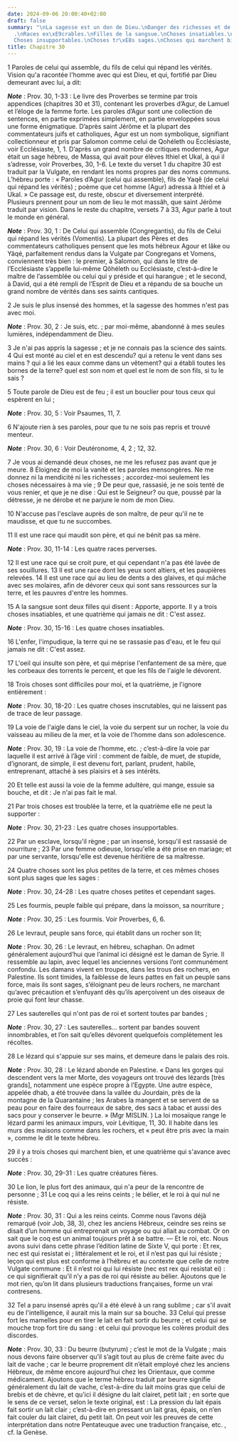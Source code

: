 ```yaml
---
date: 2024-09-06 20:00:40+02:00
draft: false
summary: "\nLa sagesse est un don de Dieu.\nDanger des richesses et de la pauvret\xE9\
  .\nRaces ex\xE9crables.\nFilles de la sangsue.\nChoses insatiables.\nChoses inconnues.\n\
  Choses insupportables.\nChoses tr\xE8s sages.\nChoses qui marchent bien.\n"
title: Chapitre 30
---
```





1 Paroles de celui qui assemble, du fils de celui qui répand les vérités.
Vision qu'a racontée l'homme avec qui est Dieu, et qui, fortifié par Dieu demeurant avec lui, a dit:

***Note*** :  Prov. 30, 1-33 : Le livre des Proverbes se termine par trois appendices (chapitres 30 et 31), contenant les proverbes d’Agur, de Lamuel et l’éloge de la femme forte. Les paroles d’Agur sont une collection de sentences, en partie exprimées simplement, en partie enveloppées sous une forme énigmatique. D’après saint Jérôme et la plupart des commentateurs juifs et catholiques, Agur est un nom symbolique, signifiant collectionneur et pris par Salomon comme celui de Qohéleth ou Ecclésiaste, voir Ecclésiaste, 1, 1. D’après un grand nombre de critiques modernes, Agur était un sage hébreu, de Massa, qui avait pour élèves Ithiel et Ukal, à qui il s’adresse, voir Proverbes, 30, 1-6. Le texte du verset 1 du chapitre 30 est traduit par la Vulgate, en rendant les noms propres par des noms communs. L’hébreu porte : « Paroles d’Agur (celui qui assemble), fils de Yaqê (de celui qui répand les vérités) ; poème que cet homme (Agur) adressa à Ithiel et à Ukal. » Ce passage est, du reste, obscur et diversement interprété.
Plusieurs prennent pour un nom de lieu le mot massâh, que saint Jérôme traduit par vision. Dans le reste du chapitre, versets 7 à 33, Agur parle à tout le monde en général.

***Note*** :  Prov. 30, 1 : De Celui qui assemble (Congregantis), du fils de Celui qui répand les vérités (Vomentis). La plupart des Pères et des commentateurs catholiques pensent que les mots hébreux Agour et Iâke ou Yâqé, parfaitement rendus dans la Vulgate par Congregans et Vomens, conviennent très bien : le premier, à Salomon, qui dans le titre de l’Ecclésiaste s’appelle lui-même Qôhéleth ou Ecclésiaste, c’est-à-dire le maître de l’assemblée ou celui qui y préside et qui harangue ; et le second, à David, qui a été rempli de l’Esprit de Dieu et a répandu de sa bouche un grand nombre de vérités dans ses saints cantiques.


2 Je suis le plus insensé des hommes, et la sagesse des hommes n'est pas avec moi.

***Note*** :  Prov. 30, 2 : Je suis, etc. ; par moi-même, abandonné à mes seules lumières, indépendamment de Dieu.

3 Je n'ai pas appris la sagesse ; et je ne connais pas la science des saints. 4 Qui est monté au ciel et en est descendu? qui a retenu le vent dans ses mains ? qui a lié les eaux comme dans un vêtement? qui a établi toutes les bornes de la terre? quel est son nom et quel est le nom de son fils, si tu le sais ?


5 Toute parole de Dieu est de feu ; il est un bouclier pour tous ceux qui espèrent en lui ;

***Note*** :  Prov. 30, 5 : Voir Psaumes, 11, 7.

6 N'ajoute rien à ses paroles, pour que tu ne sois pas repris et trouvé menteur.

***Note*** :  Prov. 30, 6 : Voir Deutéronome, 4, 2 ; 12, 32.


7 Je vous ai demandé deux choses, ne me les refusez pas avant que je meure. 8 Éloignez de moi la vanité et les paroles mensongères.
Ne me donnez ni la mendicité ni les richesses ; accordez-moi seulement les choses nécessaires à ma vie ; 9 De peur que, rassasié, je ne sois tenté de vous renier, et que je ne dise : Qui est le Seigneur? ou que, poussé par la détresse, je ne dérobe et ne parjure le nom de mon Dieu.


10 N'accuse pas l'esclave auprès de son maître, de peur qu'il ne te maudisse, et que tu ne succombes.


11 Il est une race qui maudit son père, et qui ne bénit pas sa mère.

***Note*** :  Prov. 30, 11-14 : Les quatre races perverses.

12 Il est une race qui se croit pure, et qui cependant n'a pas été lavée de ses souillures. 13 Il est une race dont les yeux sont altiers, et les paupières relevées. 14 Il est une race qui au lieu de dents a des glaives, et qui mâche avec ses molaires, afin de dévorer ceux qui sont sans ressources sur la terre, et les pauvres d'entre les hommes.


15 A la sangsue sont deux filles qui disent : Apporte, apporte.
Il y a trois choses insatiables, et une quatrième qui jamais ne dit : C'est assez.

***Note*** :  Prov. 30, 15-16 : Les quatre choses insatiables.

16 L'enfer, l'impudique, la terre qui ne se rassasie pas d'eau, et le feu qui jamais ne dit : C'est assez.


17 L'oeil qui insulte son père, et qui méprise l'enfantement de sa mère, que les corbeaux des torrents le percent, et que les fils de l'aigle le dévorent.


18 Trois choses sont difficiles pour moi, et la quatrième, je l'ignore entièrement :

***Note*** :  Prov. 30, 18-20 : Les quatre choses inscrutables, qui ne laissent pas de trace de leur passage.

19 La voie de l'aigle dans le ciel, la voie du serpent sur un rocher, la voie du vaisseau au milieu de la mer, et la voie de l'homme dans son adolescence.

***Note*** :  Prov. 30, 19 : La voie de l’homme, etc. ; c’est-à-dire la voie par laquelle il est arrivé à l’âge viril : comment de faible, de muet, de stupide, d’ignorant, de simple, il est devenu fort, parlant, prudent, habile, entreprenant, attaché à ses plaisirs et à ses intérêts.

20 Et telle est aussi la voie de la femme adultère, qui mange, essuie sa bouche, et dit : Je n'ai pas fait le mal.


21 Par trois choses est troublée la terre, et la quatrième elle ne peut la supporter :

***Note*** :  Prov. 30, 21-23 : Les quatre choses insupportables.

22 Par un esclave, lorsqu'il règne ; par un insensé, lorsqu'il est rassasié de nourriture ; 23 Par une femme odieuse, lorsqu'elle a été prise en mariage; et par une servante, lorsqu'elle est devenue héritière de sa maîtresse.


24 Quatre choses sont les plus petites de la terre, et ces mêmes choses sont plus sages que les sages :

***Note*** :  Prov. 30, 24-28 : Les quatre choses petites et cependant sages.

25 Les fourmis, peuple faible qui prépare, dans la moisson, sa nourriture ;

***Note*** :  Prov. 30, 25 : Les fourmis. Voir Proverbes, 6, 6.

26 Le levraut, peuple sans force, qui établit dans un rocher son lit;

***Note*** :  Prov. 30, 26 : Le levraut, en hébreu, schaphan. On admet généralement aujourd’hui que l’animal ici désigné est le daman de Syrie. Il ressemble au lapin, avec lequel les anciennes versions l’ont communément confondu. Les damans vivent en troupes, dans les trous des rochers, en Palestine. Ils sont timides, la faiblesse de leurs pattes en fait un peuple sans force, mais ils sont sages, s’éloignant peu de leurs rochers, ne marchant qu’avec précaution et s’enfuyant dès qu’ils aperçoivent un des oiseaux de proie qui font leur chasse.

27 Les sauterelles qui n'ont pas de roi et sortent toutes par bandes ;

***Note*** :  Prov. 30, 27 : Les sauterelles… sortent par bandes souvent innombrables, et l’on sait qu’elles dévorent quelquefois complètement les récoltes.

28 Le lézard qui s'appuie sur ses mains, et demeure dans le palais des rois.

***Note*** :  Prov. 30, 28 : Le lézard abonde en Palestine. « Dans les gorges qui descendent vers la mer Morte, des voyageurs ont trouvé des lézards [très grands], notamment une espèce propre à l’Egypte. Une autre espèce, appelée dhab, a été trouvée dans la vallée du Jourdain, près de la montagne de la Quarantaine ; les Arabes la mangent et se servent de sa peau pour en faire des fourreaux de sabre, des sacs à tabac et aussi des sacs pour y conserver le beurre. » (Mgr MISLIN. ) La loi mosaïque range le lézard parmi les animaux impurs, voir Lévitique, 11, 30. Il habite dans les murs des maisons comme dans les rochers, et « peut être pris avec la main », comme le dit le texte hébreu.


29 il y a trois choses qui marchent bien, et une quatrième qui s'avance avec succès :

***Note*** :  Prov. 30, 29-31 : Les quatre créatures fières.

30 Le lion, le plus fort des animaux, qui n'a peur de la rencontre de personne ; 31 Le coq qui a les reins ceints ; le bélier, et le roi à qui nul ne résiste.

***Note*** :  Prov. 30, 31 : Qui a les reins ceints. Comme nous l’avons déjà remarqué (voir Job, 38, 3), chez les anciens Hébreux, ceindre ses reins se disait d’un homme qui entreprenait un voyage ou qui allait au combat. Or on sait que le coq est un animal toujours prêt à se battre. ― Et le roi, etc. Nous avons suivi dans cette phrase l’édition latine de Sixte V, qui porte : Et rex, nec est qui resistat ei ; littéralement et le roi, et il n’est pas qui lui résiste ; leçon qui est plus est conforme à l’hébreu et au contexte que celle de notre Vulgate commune : Et il n’est roi qui lui résiste (nec est rex qui resistat ei) : ce qui signifierait qu’il n’y a pas de roi qui résiste au bélier. Ajoutons que le mot rien, qu’on lit dans plusieurs traductions françaises, forme un vrai contresens.


32 Tel a paru insensé après qu'il a été élevé à un rang sublime ; car s'il avait eu de l'intelligence, il aurait mis la main sur sa bouche. 33 Celui qui presse fort les mamelles pour en tirer le lait en fait sortir du beurre ; et celui qui se mouche trop fort tire du sang : et celui qui provoque les colères produit des discordes.

***Note*** :  Prov. 30, 33 : Du beurre (butyrum) ; c’est le mot de la Vulgate ; mais nous devons faire observer qu’il s’agit tout au plus de crème faite avec du lait de vache ; car le beurre proprement dit n’était employé chez les anciens Hébreux, de même encore aujourd’hui chez les Orientaux, que comme médicament. Ajoutons que le terme hébreu traduit par beurre signifie généralement du lait de vache, c’est-à-dire du lait moins gras que celui de brebis et de chèvre, et qu’ici il désigne du lait clairet, petit lait ; en sorte que le sens de ce verset, selon le texte original, est : La pression du lait épais fait sortir un lait clair ; c’est-à-dire en pressant un lait gras, épais, on n’en fait couler du lait clairet, du petit lait. On peut voir les preuves de cette interprétation dans notre Pentateuque avec une traduction française, etc. , cf. la Genèse.

